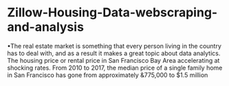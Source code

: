 # Zillow-Housing-Data-webscraping-and-analysis
•The real estate market is something that every person living in the country has to deal with, and as a result it makes a great topic about data analytics. The housing price or rental price in San Francisco Bay Area accelerating at shocking rates. From 2010 to 2017, the median price of a single family home in San Francisco has gone from approximately &775,000 to $1.5 million
